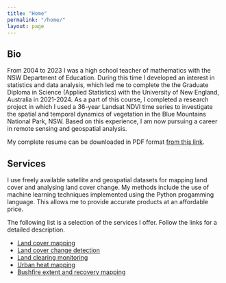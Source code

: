```yaml
---
title: "Home"
permalink: "/home/"
layout: page
---
```


## Bio
From 2004 to 2023 I was a high school teacher of mathematics with the NSW Department of Education. During this time I developed an interest in statistics and data analysis, which led me to complete the the Graduate Diploma in Science (Applied Statistics) with the University of New England, Australia in 2021-2024. As a part of this course, I completed a research project in which I used a 36-year Landsat NDVI time series to investigate the spatial and temporal dynamics of vegetation in the Blue Mountains National Park, NSW. Based on this experience, I am now pursuing a career in remote sensing and geospatial analysis.

My complete resume can be downloaded in PDF format [from this link]().

## Services
I use freely available satellite and geospatial datasets for mapping land cover and analysing land cover change. My methods include the use of machine learning techniques implemented using the Python progamming language. This allows me to provide accurate products at an affordable price.

The following list is a selection of the services I offer. Follow the links for a detailed description.
* [Land cover mapping]() 
* [Land cover change detection]()
* [Land clearing monitoring]()
* [Urban heat mapping]()
* [Bushfire extent and recovery mapping]()
